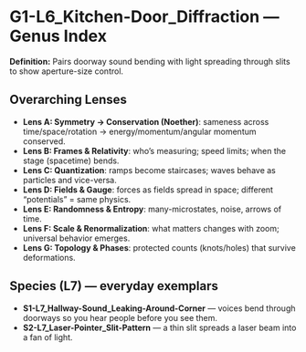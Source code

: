 # G1-L6_Kitchen-Door_Diffraction — Genus Index
**Definition:** Pairs doorway sound bending with light spreading through slits to show aperture-size control.

## Overarching Lenses

- **Lens A: Symmetry -> Conservation (Noether)**: sameness across time/space/rotation → energy/momentum/angular momentum conserved.
- **Lens B: Frames & Relativity**: who’s measuring; speed limits; when the stage (spacetime) bends.
- **Lens C: Quantization**: ramps become staircases; waves behave as particles and vice-versa.
- **Lens D: Fields & Gauge**: forces as fields spread in space; different “potentials” = same physics.
- **Lens E: Randomness & Entropy**: many-microstates, noise, arrows of time.
- **Lens F: Scale & Renormalization**: what matters changes with zoom; universal behavior emerges.
- **Lens G: Topology & Phases**: protected counts (knots/holes) that survive deformations.

## Species (L7) — everyday exemplars
- **S1-L7_Hallway-Sound_Leaking-Around-Corner** — voices bend through doorways so you hear people before you see them.
- **S2-L7_Laser-Pointer_Slit-Pattern** — a thin slit spreads a laser beam into a fan of light.

